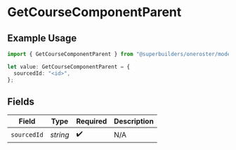 # GetCourseComponentParent

## Example Usage

```typescript
import { GetCourseComponentParent } from "@superbuilders/oneroster/models/operations";

let value: GetCourseComponentParent = {
  sourcedId: "<id>",
};
```

## Fields

| Field              | Type               | Required           | Description        |
| ------------------ | ------------------ | ------------------ | ------------------ |
| `sourcedId`        | *string*           | :heavy_check_mark: | N/A                |